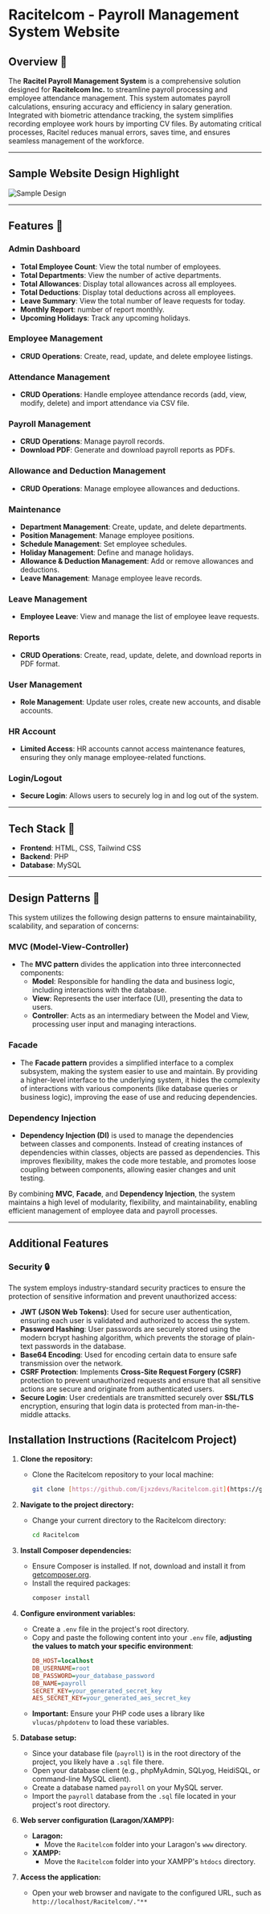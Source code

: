 # Racitelcom - Payroll Management System Website

## Overview 📌
The **Racitel Payroll Management System** is a comprehensive solution designed for **Racitelcom Inc.** to streamline payroll processing and employee attendance management. This system automates payroll calculations, ensuring accuracy and efficiency in salary generation. Integrated with biometric attendance tracking, the system simplifies recording employee work hours by importing CV files. By automating critical processes, Racitel reduces manual errors, saves time, and ensures seamless management of the workforce.

---

## Sample Website Design Highlight
![Sample Design](overview.png)

---

## Features 📌

### **Admin Dashboard**
- **Total Employee Count**: View the total number of employees.
- **Total Departments**: View the number of active departments.
- **Total Allowances**: Display total allowances across all employees.
- **Total Deductions**: Display total deductions across all employees.
- **Leave Summary**: View the total number of leave requests for today.
- **Monthly Report**: number of report monthly.
- **Upcoming Holidays**: Track any upcoming holidays.

### **Employee Management**
- **CRUD Operations**: Create, read, update, and delete employee listings.

### **Attendance Management**
- **CRUD Operations**: Handle employee attendance records (add, view, modify, delete) and import attendance via CSV file.

### **Payroll Management**
- **CRUD Operations**: Manage payroll records.
- **Download PDF**: Generate and download payroll reports as PDFs.

### **Allowance and Deduction Management**
- **CRUD Operations**: Manage employee allowances and deductions.

### **Maintenance**
- **Department Management**: Create, update, and delete departments.
- **Position Management**: Manage employee positions.
- **Schedule Management**: Set employee schedules.
- **Holiday Management**: Define and manage holidays.
- **Allowance & Deduction Management**: Add or remove allowances and deductions.
- **Leave Management**: Manage employee leave records.

### **Leave Management**
- **Employee Leave**: View and manage the list of employee leave requests.

### **Reports**
- **CRUD Operations**: Create, read, update, delete, and download reports in PDF format.

### **User Management**
- **Role Management**: Update user roles, create new accounts, and disable accounts.

### **HR Account**
- **Limited Access**: HR accounts cannot access maintenance features, ensuring they only manage employee-related functions.

### **Login/Logout**
- **Secure Login**: Allows users to securely log in and log out of the system.

---

## Tech Stack 📌
- **Frontend**: HTML, CSS, Tailwind CSS
- **Backend**: PHP
- **Database**: MySQL

---

## Design Patterns 📌

This system utilizes the following design patterns to ensure maintainability, scalability, and separation of concerns:

### **MVC (Model-View-Controller)**
- The **MVC pattern** divides the application into three interconnected components:
  - **Model**: Responsible for handling the data and business logic, including interactions with the database.
  - **View**: Represents the user interface (UI), presenting the data to users.
  - **Controller**: Acts as an intermediary between the Model and View, processing user input and managing interactions.

### **Facade**
- The **Facade pattern** provides a simplified interface to a complex subsystem, making the system easier to use and maintain. By providing a higher-level interface to the underlying system, it hides the complexity of interactions with various components (like database queries or business logic), improving the ease of use and reducing dependencies.

### **Dependency Injection**
- **Dependency Injection (DI)** is used to manage the dependencies between classes and components. Instead of creating instances of dependencies within classes, objects are passed as dependencies. This improves flexibility, makes the code more testable, and promotes loose coupling between components, allowing easier changes and unit testing.

By combining **MVC**, **Facade**, and **Dependency Injection**, the system maintains a high level of modularity, flexibility, and maintainability, enabling efficient management of employee data and payroll processes.

---

## Additional Features

### **Security** 🔒
The system employs industry-standard security practices to ensure the protection of sensitive information and prevent unauthorized access:

- **JWT (JSON Web Tokens)**: Used for secure user authentication, ensuring each user is validated and authorized to access the system.
- **Password Hashing**: User passwords are securely stored using the modern bcrypt hashing algorithm, which prevents the storage of plain-text passwords in the database.
- **Base64 Encoding**: Used for encoding certain data to ensure safe transmission over the network.
- **CSRF Protection**: Implements **Cross-Site Request Forgery (CSRF)** protection to prevent unauthorized requests and ensure that all sensitive actions are secure and originate from authenticated users.
- **Secure Login**: User credentials are transmitted securely over **SSL/TLS** encryption, ensuring that login data is protected from man-in-the-middle attacks.

## Installation Instructions (Racitelcom Project)

1. **Clone the repository:**
    - Clone the Racitelcom repository to your local machine:
        ```bash
        git clone [https://github.com/Ejxzdevs/Racitelcom.git](https://github.com/Ejxzdevs/Racitelcom.git)
        ```

2. **Navigate to the project directory:**
    - Change your current directory to the Racitelcom directory:
        ```bash
        cd Racitelcom
        ```

3. **Install Composer dependencies:**
    - Ensure Composer is installed. If not, download and install it from [getcomposer.org](https://getcomposer.org/download/).
    - Install the required packages:
        ```bash
        composer install
        ```

4. **Configure environment variables:**
    - Create a `.env` file in the project's root directory.
    - Copy and paste the following content into your `.env` file, **adjusting the values to match your specific environment**:
        ```ini
        DB_HOST=localhost
        DB_USERNAME=root
        DB_PASSWORD=your_database_password
        DB_NAME=payroll
        SECRET_KEY=your_generated_secret_key
        AES_SECRET_KEY=your_generated_aes_secret_key

        ```
    - **Important:** Ensure your PHP code uses a library like `vlucas/phpdotenv` to load these variables.

5. **Database setup:**
    - Since your database file (`payroll`) is in the root directory of the project, you likely have a `.sql` file there.
    - Open your database client (e.g., phpMyAdmin, SQLyog, HeidiSQL, or command-line MySQL client).
    - Create a database named `payroll` on your MySQL server.
    - Import the `payroll` database from the `.sql` file located in your project's root directory.

6. **Web server configuration (Laragon/XAMPP):**
    - **Laragon:**
        - Move the `Racitelcom` folder into your Laragon's `www` directory.
    - **XAMPP:**
        - Move the `Racitelcom` folder into your XAMPP's `htdocs` directory.

7. **Access the application:**
    - Open your web browser and navigate to the configured URL, such as `http://localhost/Racitelcom/."**`
